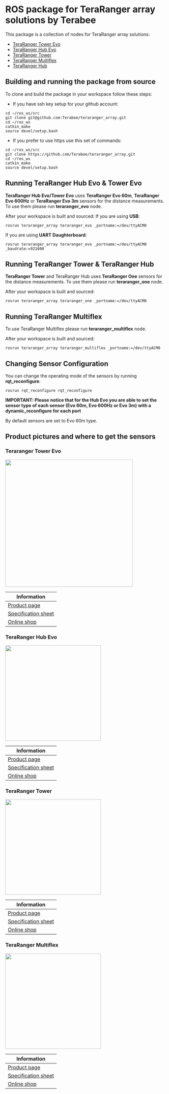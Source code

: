 # ROS package for TeraRanger array solutions by Terabee

This package is a collection of nodes for TeraRanger array solutions:
* [TeraRanger Tower Evo](https://www.terabee.com/portfolio-item/teraranger-tower-evo/)
* [TeraRanger Hub Evo](https://www.terabee.com/portfolio-item/teraranger-hub-evo/)
* [TeraRanger Tower](https://www.terabee.com/portfolio-item/teraranger-tower/)
* [TeraRanger Multiflex](https://www.terabee.com/portfolio-item/teraranger-multiflex/)
* [TeraRanger Hub](https://www.terabee.com/portfolio-item/teraranger-hub/)

## Building and running the package from source

To clone and build the package in your workspace follow these steps:

* If you have ssh key setup for your github account:

```
cd ~/ros_ws/src
git clone git@github.com:Terabee/teraranger_array.git
cd ~/ros_ws
catkin_make
source devel/setup.bash
```

* If you prefer to use https use this set of commands:

```
cd ~/ros_ws/src
git clone https://github.com/Terabee/teraranger_array.git
cd ~/ros_ws
catkin_make
source devel/setup.bash
```

## Running TeraRanger Hub Evo & Tower Evo

**TeraRanger Hub Evo/Tower Evo** uses **TeraRanger Evo 60m**, **TeraRanger Evo 600Hz** or **TeraRanger Evo 3m** sensors for the distance measurements. To use them please run **teraranger_evo** node.

After your workspace is built and sourced:
If you are using **USB**:
```
rosrun teraranger_array teraranger_evo _portname:=/dev/ttyACM0
```
If you are using **UART Daughterboard**:
```
rosrun teraranger_array teraranger_evo _portname:=/dev/ttyACM0 _baudrate:=921600
```

## Running TeraRanger Tower & TeraRanger Hub

**TeraRanger Tower** and TeraRanger Hub uses **TeraRanger One** sensors for the distance measurements. To use them please run **teraranger_one** node.

After your workspace is built and sourced:
```
rosrun teraranger_array teraranger_one _portname:=/dev/ttyACM0
```

## Running TeraRanger Multiflex

To use TeraRanger Multiflex please run **teraranger_multiflex** node.

After your workspace is built and sourced:
```
rosrun teraranger_array teraranger_multiflex _portname:=/dev/ttyACM0
```

## Changing Sensor Configuration

You can change the operating mode of the sensors by running **rqt_reconfigure**:

```
rosrun rqt_reconfigure rqt_reconfigure
```

**IMPORTANT: Please notice that for the Hub Evo you are able to set the sensor type of each sensor (Evo 60m, Evo 600Hz or Evo 3m) with a dynamic_reconfigure for each port**

By default sensors are set to Evo 60m type.

## Product pictures and where to get the sensors

### Teraranger Tower Evo

<img src="https://www.terabee.com/wp-content/uploads/2018/06/DSC0872-Editar.jpg" width="400"/>

| Information |
| -------------- |
|[Product page](https://www.terabee.com/portfolio-item/teraranger-tower-evo/)|
|[Specification sheet](https://www.terabee.com/wp-content/uploads/2018/07/TeraRanger-Tower-Evo-Specification-sheet-.pdf)|
|[Online shop](http://www.teraranger.com/product/teraranger-tower-evo/)|

### TeraRanger Hub Evo  

<img src="https://www.terabee.com/wp-content/uploads/2017/12/TeraRanger-Hub-Evo.jpg" width="300"/>

| Information |
| -------------- |
|[Product page](https://www.terabee.com/portfolio-item/teraranger-hub-evo/)|
|[Specification sheet](https://www.terabee.com/wp-content/uploads/2018/02/TeraRanger-Hub-Evo-Specification-sheet.pdf)|
|[Online shop](http://www.teraranger.com/product/teraranger-hub-evo/)|


### TeraRanger Tower

<img src="http://www.teraranger.com/wp-content/uploads/2016/03/Teraranger_tower_typeB-1.png" width="300"/>

| Information |
| -------------- |
|[Product page](https://www.terabee.com/portfolio-item/teraranger-tower/)|
|[Specification sheet](https://www.terabee.com/portfolio-item/teraranger-tower/#tower-specifications)|
|[Online shop](http://www.teraranger.com/product/teraranger-tower/) |


### TeraRanger Multiflex

<img src="https://www.terabee.com/wp-content/uploads/2017/08/DSC0311-Editar-3.jpg" width="300"/>

| Information |
| -------------- |
|[Product page](https://www.terabee.com/portfolio-item/teraranger-multiflex/)|
|[Specification sheet](https://www.terabee.com/portfolio-item/teraranger-multiflex/#teraranger-specifications)|
|[Online shop](http://www.teraranger.com/product/teraranger-multiflex/) |
